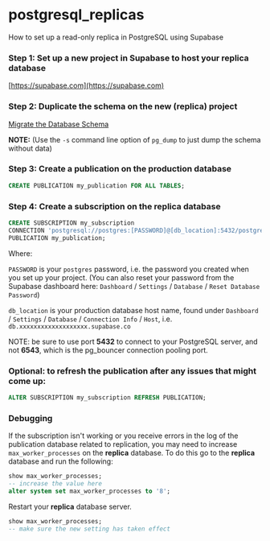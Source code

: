 # postgresql_replicas
How to set up a read-only replica in PostgreSQL using Supabase

### Step 1: Set up a new project in Supabase to host your replica database
[https://supabase.com](https://supabase.com)

### Step 2: Duplicate the schema on the new (replica) project
[Migrate the Database Schema](https://supabase.com/docs/guides/database#migrate-the-database)

**NOTE:** (Use the `-s` command line option of `pg_dump` to just dump the schema without data)

### Step 3: Create a publication on the production database

```sql
CREATE PUBLICATION my_publication FOR ALL TABLES;
```

### Step 4: Create a subscription on the replica database

```sql
CREATE SUBSCRIPTION my_subscription
CONNECTION 'postgresql://postgres:[PASSWORD]@[db_location]:5432/postgres' 
PUBLICATION my_publication;
```
Where:

`PASSWORD` is your `postgres` password, i.e. the password you created when you set up your project.  (You can also reset your password from the Supabase dashboard here: `Dashboard` / `Settings` / `Database` / `Reset Database Password`)

`db_location` is your production database host name, found under `Dashboard` / `Settings` / `Database` / `Connection Info` / `Host`, i.e. `db.xxxxxxxxxxxxxxxxxxx.supabase.co`

NOTE: be sure to use port **5432** to connect to your PostgreSQL server, and not **6543**, which is the pg_bouncer connection pooling port.

### Optional: to refresh the publication after any issues that might come up:

```sql
ALTER SUBSCRIPTION my_subscription REFRESH PUBLICATION;
```

### Debugging
If the subscription isn't working or you receive errors in the log of the publication database related to replication, you may need to increase `max_worker_processes` on the **replica** database.  To do this go to the **replica** database and run the following:

```sql
show max_worker_processes;
-- increase the value here
alter system set max_worker_processes to '8';
```

Restart your **replica** database server.

```sql
show max_worker_processes;
-- make sure the new setting has taken effect
```
